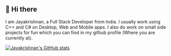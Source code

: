 ## :wave: Hi there
I am Jayakrishnan, a Full Stack Developer from India. I usually work using C++ and C# on Desktop, Web and Mobile apps. I also do work on small side projects for fun which you can find in my github profile (Where you are currently at).

[![Jayakrishnan's GitHub stats](https://github-readme-stats.vercel.app/api?username=pjayakrishnan&show_icons=true&theme=dark)](https://github.com/anuraghazra/github-readme-stats)
